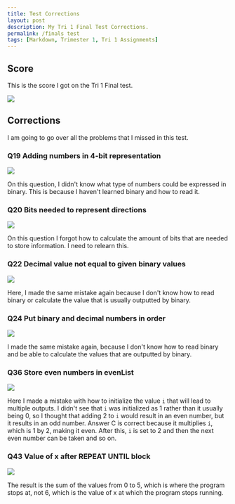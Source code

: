 ```yaml
---
title: Test Corrections
layout: post
description: My Tri 1 Final Test Corrections.
permalink: /finals test
tags: [Markdown, Trimester 1, Tri 1 Assignments]
---
```


## Score

This is the score I got on the Tri 1 Final test.

![]({{site.baseurl}}/images/finaltestresults.png)

## Corrections

I am going to go over all the problems that I missed in this test.

### Q19 Adding numbers in 4-bit representation

![]({{site.baseurl}}/images/q19.png)

On this question, I didn't know what type of numbers could be expressed in binary. This is because I haven't learned binary and how to read it.

### Q20 Bits needed to represent directions

![]({{site.baseurl}}/images/q20.png)

On this question I forgot how to calculate the amount of bits that are needed to store information. I need to relearn this.

### Q22 Decimal value not equal to given binary values

![]({{site.baseurl}}/images/q22.png)

Here, I made the same mistake again because I don't know how to read binary or calculate the value that is usually outputted by binary.

### Q24 Put binary and decimal numbers in order

![]({{site.baseurl}}/images/q24.png)

I made the same mistake again, because I don't know how to read binary and be able to calculate the values that are outputted by binary.

### Q36 Store even numbers in evenList

![]({{site.baseurl}}/images/q36.png)

Here I made a mistake with how to initialize the value ```i``` that will lead to multiple outputs. I didn't see that ```i``` was initialized as 1 rather than it usually being 0, so I thought that adding 2 to ```i``` would result in an even number, but it results in an odd number. Answer C is correct because it multiplies ```i```, which is 1 by 2, making it even. After this, ```i``` is set to 2 and then the next even number can be taken and so on.

### Q43 Value of x after REPEAT UNTIL block

![]({{site.baseurl}}/images/q43.png)

The result is the sum of the values from 0 to 5, which is where the program stops at, not 6, which is the value of x at which the program stops running.